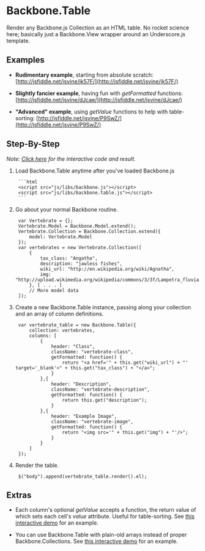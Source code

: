 # Backbone.Table

Render any Backbone.js Collection as an HTML table. No rocket science here; basically just a Backbone.View wrapper around an Underscore.js template. 


## Examples

- __Rudimentary example__, starting from absolute scratch: [http://jsfiddle.net/jsvine/jk57F/](http://jsfiddle.net/jsvine/jk57F/)

- __Slightly fancier example__, having fun with *getFormatted* functions: [http://jsfiddle.net/jsvine/dJcae/](http://jsfiddle.net/jsvine/dJcae/)

- __"Advanced" example__, using *getValue* functions to help with table-sorting: [http://jsfiddle.net/jsvine/P9SwZ/](http://jsfiddle.net/jsvine/P9SwZ/)


## Step-By-Step

*Note: [Click here](http://jsfiddle.net/jsvine/dJcae/) for the interactive code and result.*

1. Load Backbone.Table anytime after you've loaded Backbone.js

		```html
		<script src="js/libs/backbone.js"></script>
		<script src="js/libs/backbone.table.js"></script>
		```

2. Go about your normal Backbone routine.

		var Vertebrate = {};
		Vertebrate.Model = Backbone.Model.extend();
		Vertebrate.Collection = Backbone.Collection.extend({
			model: Vertebrate.Model
		});
		var vertebrates = new Vertebrate.Collection([
			{
				tax_class: "Angatha",
				description: "jawless fishes",
				wiki_url: "http://en.wikipedia.org/wiki/Agnatha",
				img: "http://upload.wikimedia.org/wikipedia/commons/3/3f/Lampetra_fluviatilis.jpg"
			}, [ . . . ]
			// More model data
		]);

3. Create a new Backbone.Table instance, passing along your collection and an array of column definitions.

		var vertebrate_table = new Backbone.Table({
			collection: vertebrates,
			columns: [
				{
					header: "Class",
					className: "vertebrate-class",
					getFormatted: function() {
						return "<a href='" + this.get("wiki_url") + "' target='_blank'>" + this.get("tax_class") + "</a>";
					}
				},{
					header: "Description",
					className: "vertebrate-description",
					getFormatted: function() {
						return this.get("description");
					}
				},{
					header: "Example Image",
					className: "vertebrate-image",
					getFormatted: function() {
						return "<img src='" + this.get("img") + "'/>";
					}
				}
			]
		});

4. Render the table.

		$("body").append(vertebrate_table.render().el);


## Extras

- Each column's optional *getValue* accepts a function, the return value of which sets each cell's *value* attribute. Useful for table-sorting. See [this interactive demo](http://jsfiddle.net/jsvine/P9SwZ/) for an example.

- You can use Backbone.Table with plain-old arrays instead of proper Backbone.Collections. See [this interactive demo](http://jsfiddle.net/jsvine/gqsd8/) for an example.
